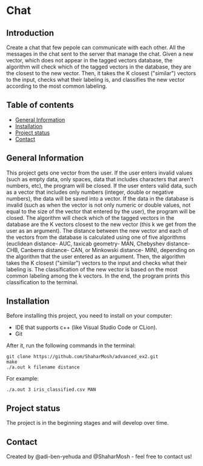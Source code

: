 # Chat

## Introduction
Create a chat that few pepole can communicate with each other. All the messages in the chat sent to the server that manage the chat.
Given a new vector, which does not appear in the tagged vectors database, the algorithm will check which of the tagged vectors in the database, they are the closest to the new vector.
Then, it takes the K closest ("similar") vectors to the input, checks what their labeling is, and classifies the new vector according to the most common labeling.

## Table of contents
* [General Information](#general-information)
* [Installation](#installation)
* [Project status](#project-status)
* [Contact](#Contact)


## General Information
This project gets one vector from the user. If the user enters invalid values (such as empty data, only spaces, data that includes characters that aren't numbers, etc), the program will be closed. If the user enters valid data, such as a vector that includes only numbers (integer, double or negative numbers), the data will be saved into a vector.
If the data in the database is invalid (such as when the vector is not only numeric or double values, not equal to the size of the vector that entered by the user), the program will be closed.
The algorithm will check which of the tagged vectors in the database are the K vectors closest to the new vector (this k we get from the user as an argument). The distance between the new vector and each of the vectors from the database is calculated using one of five algorithms (euclidean distance- AUC, taxicab geometry- MAN, Chebyshev distance- CHB, Canberra distance- CAN, or Minkowski distance- MIN), depending on the algorithm that the user entered as an argument.
Then, the algorithm takes the K closest ("similar") vectors to the input and checks what their labeling is. The classification of the new vector is based on the most common labeling among the k vectors. In the end, the program prints this classification to the terminal.

## Installation
Before installing this project, you need to install on your computer:
* IDE that supports c++ (like Visual Studio Code or CLion).
* Git

After it, run the following commands in the terminal:

```
git clone https://github.com/ShaharMosh/advanced_ex2.git
make
./a.out k filename distance
```
For example: 
```
./a.out 3 iris_classified.csv MAN
```

## Project status 
The project is in the beginning stages and will develop over time.

## Contact
Created by @adi-ben-yehuda and @ShaharMosh - feel free to contact us!
